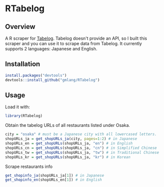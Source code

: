 RTabelog
=========

Overview
--------

A R scraper for [Tabelog](https://tabelog.com). Tabelog doesn't provide an API, so I built this scraper and you can use it to scrape data from Tabelog. It currently supports 2 languages: Japanese and English.

Installation
------------

``` r
install.packages("devtools")
devtools::install_github("gmlang/RTabelog")
```

Usage
-----

Load it with:

``` r
library(RTabelog)
```

Obtain the tabelog URLs of all restaurants listed under Osaka.
``` r
city = "osaka" # must be a Japanese city with all lowercased letters.
shopURLs_ja = get_shopURLs_ja(city, pages=1:2) # in Japanese 
shopURLs_en = get_shopURLs(shopURLs_ja, "en") # in English
shopURLs_cn = get_shopURLs(shopURLs_ja, "cn") # in Simplified Chinese
shopURLs_tw = get_shopURLs(shopURLs_ja, "tw") # in Traditional Chinese
shopURLs_kr = get_shopURLs(shopURLs_ja, "kr") # in Korean
```

Scrape restaurants info
``` r
get_shopinfo_ja(shopURLs_ja[1]) # in Japanese
get_shopinfo_en(shopURLs_en[1]) # in English
``` 
